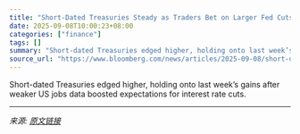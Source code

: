 ```yaml
---
title: "Short-Dated Treasuries Steady as Traders Bet on Larger Fed Cuts"
date: 2025-09-08T10:00:23+08:00
categories: ["finance"]
tags: []
summary: "Short-dated Treasuries edged higher, holding onto last week’s gains after weaker US jobs data boosted expectations for interest rate cuts."
source_url: "https://www.bloomberg.com/news/articles/2025-09-08/short-dated-treasuries-steady-as-traders-bet-on-larger-fed-cuts"
---
```


Short-dated Treasuries edged higher, holding onto last week’s gains after weaker US jobs data boosted expectations for interest rate cuts.

---

*来源: [原文链接](https://www.bloomberg.com/news/articles/2025-09-08/short-dated-treasuries-steady-as-traders-bet-on-larger-fed-cuts)*
